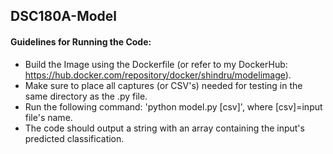 ## DSC180A-Model

#### Guidelines for Running the Code:
* Build the Image using the Dockerfile (or refer to my DockerHub: https://hub.docker.com/repository/docker/shindru/modelimage).
* Make sure to place all captures (or CSV's) needed for testing in the same directory as the .py file.
* Run the following command: 'python model.py [csv]', where [csv]=input file's name.
* The code should output a string with an array containing the input's predicted classification.
